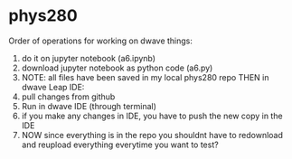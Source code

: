 # phys280

Order of operations for working on dwave things:
1. do it on jupyter notebook (a6.ipynb)
2. download jupyter notebook as python code (a6.py)
3. NOTE: all files have been saved in my local phys280 repo
THEN in dwave Leap IDE:
4. pull changes from github
5. Run in dwave IDE (through terminal)
6. if you make any changes in IDE, you have to push the new copy in the IDE
7. NOW since everything is in the repo you shouldnt have to redownload and reupload everything everytime you want to test?

